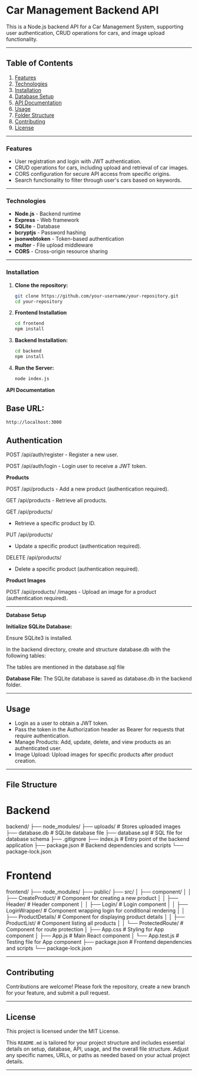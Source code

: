 # Car Management Backend API

This is a Node.js backend API for a Car Management System, supporting user authentication, CRUD operations for cars, and image upload functionality.

---

## Table of Contents
1. [Features](#features)
2. [Technologies](#technologies)
3. [Installation](#installation)
4. [Database Setup](#database-setup)
5. [API Documentation](#api-documentation)
6. [Usage](#usage)
7. [Folder Structure](#folder-structure)
8. [Contributing](#contributing)
9. [License](#license)

---

### Features

- User registration and login with JWT authentication.
- CRUD operations for cars, including upload and retrieval of car images.
- CORS configuration for secure API access from specific origins.
- Search functionality to filter through user's cars based on keywords.

---

### Technologies

- **Node.js** - Backend runtime
- **Express** - Web framework
- **SQLite** - Database
- **bcryptjs** - Password hashing
- **jsonwebtoken** - Token-based authentication
- **multer** - File upload middleware
- **CORS** - Cross-origin resource sharing

---

### Installation

1. **Clone the repository:**
   ```bash
   git clone https://github.com/your-username/your-repository.git
   cd your-repository
2. **Frontend Installation**
   ```bash
   cd frontend
   npm install
3. **Backend Installation:**
   ```bash
   cd backend
   npm install
4. **Run the Server:**
   ```bash
   node index.js

**API Documentation**

## Base URL: 

```bash
http://localhost:3000
```

## Authentication

POST /api/auth/register - Register a new user.

POST /api/auth/login - Login user to receive a JWT token.

**Products**

POST /api/products - Add a new product (authentication required).

GET /api/products - Retrieve all products.

GET /api/products/

- Retrieve a specific product by ID.

PUT /api/products/

- Update a specific product (authentication required).
  
DELETE /api/products/

- Delete a specific product (authentication required).

**Product Images**

POST /api/products/
/images - Upload an image for a product (authentication required).

---

**Database Setup**

**Initialize SQLite Database:**

Ensure SQLite3 is installed.

In the backend directory, create and structure database.db with the following tables:

The tables are mentioned in the database.sql file

**Database File:** The SQLite database is saved as database.db in the backend folder.

---

## Usage

- Login as a user to obtain a JWT token.
- Pass the token in the Authorization header as Bearer <token> for requests that require authentication.
- Manage Products: Add, update, delete, and view products as an authenticated user.
- Image Upload: Upload images for specific products after product creation.

---

## File Structure

# Backend

backend/
├── node_modules/
├── uploads/                  # Stores uploaded images
├── database.db               # SQLite database file
├── database.sql              # SQL file for database schema
├── .gitignore
├── index.js                  # Entry point of the backend application
├── package.json              # Backend dependencies and scripts
└── package-lock.json

# Frontend

frontend/
├── node_modules/
├── public/
├── src/
│   ├── component/
│   │   ├── CreateProduct/       # Component for creating a new product
│   │   ├── Header/              # Header component
│   │   ├── Login/               # Login component
│   │   ├── LoginWrapper/        # Component wrapping login for conditional rendering
│   │   ├── ProductDetails/      # Component for displaying product details
│   │   ├── ProductList/         # Component listing all products
│   │   └── ProtectedRoute/      # Component for route protection
│   ├── App.css                  # Styling for App component
│   ├── App.js                   # Main React component
│   └── App.test.js              # Testing file for App component
├── package.json                # Frontend dependencies and scripts
└── package-lock.json

---

## Contributing

Contributions are welcome! Please fork the repository, create a new branch for your feature, and submit a pull request.

---

## License

This project is licensed under the MIT License.

This `README.md` is tailored for your project structure and includes essential details on setup, database, API, usage, and the overall file structure. Adjust any specific names, URLs, or paths as needed based on your actual project details.

---
